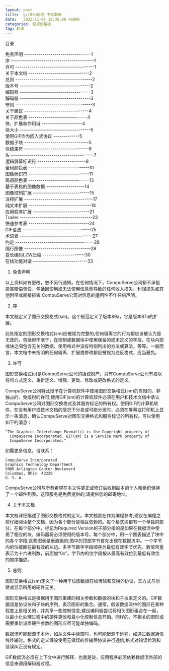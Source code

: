 ```yaml
---
layout: post
title:  gif89a规范-中文翻译
date:   2022-11-01 18:36:00 +0800
categories: 音视频基础
tag: 翻译
---
```


目录

免责声明   ---------------------------------1  
序   -----------------------------------------1  
许可  ---------------------------------------1  
关于本文档  ------------------------------2  
总则   --------------------------------------2  
版本号   -----------------------------------2  
编码器   -----------------------------------3  
解码器   -----------------------------------3  
守则   --------------------------------------3  
关于建议   --------------------------------4  
关于颜色表   -----------------------------4  
块，扩展和作用域   --------------------4  
块大小   -----------------------------------5  
使用GIF作为嵌入式协议   -------------5  
数据子块   --------------------------------5  
块结束符   --------------------------------6  
头   -----------------------------------------7  
逻辑屏幕标识符   ------------------------8  
全局颜色表   ------------------------------10  
图像标识符   ------------------------------11  
局部颜色表   ------------------------------13  
基于表格的图像数据   -------------------14  
图像控制扩展   ----------------------------15  
注释扩展   ----------------------------------17  
纯文本扩展   -------------------------------18  
应用程序扩展   ----------------------------21  
Trailer   ------------------------------------23  
快速参考表   ------------------------------24  
GIF语法   ----------------------------------25  
术语表   ------------------------------------27  
约定   ---------------------------------------28  
隔行图像   ---------------------------------29  
变长编码LZW压缩   ---------------------30  
在线功能对话   ---------------------------33  


1. 免责声明  

以上资料如有更改，恕不另行通知。在任何情况下，CompuServe公司都不承担损害赔偿责任，包括因使用或无法使用信息而导致的任何收入损失、利润损失或其他附带或间接损害;CompuServe公司对信息的适用性不作任何声明。  


2. 序  

本文档定义了图形交换格式(sm)。这个规范定义了版本89a，它是版本87a的扩展。  

此处指定的图形交换格式(sm)应被视为完整的;任何偏离它的行为都应该被认为是无效的，包括但不限于，在控制或数据块中使用保留的或未定义的字段，在块内部或块之间包含无关的数据，使用格式中没有特别列出的方法或算法，等等。一般而言，本文档中未指明的任何偏离、扩展或修改都应被视为违反格式，应当避免。  

3. 许可  

图形交换格式(c)是CompuServe公司的版权财产。只有CompuServe公司有权以任何方式定义、重新定义、增强、更改、修改或更改格式的定义。  

CompuServe公司特此授予在计算机软件中使用图形交换格式(sm)的有限的、非独占的、免版税的许可;使用GIF(sm)的计算机软件必须在用户和技术文档中承认CompuServe公司对图形交换格式及其服务标记的所有权。使用GIF的计算机软件，在没有用户或技术文档的情况下分发或可能分发时，必须在屏幕或打印机上显示一条消息，确认CompuServe对图形交换格式和服务标记的所有权。可以使用如下的消息：  

    "The Graphics Interchange Format(c) is the Copyright property of
      CompuServe Incorporated. GIF(sm) is a Service Mark property of
      CompuServe Incorporated."  

如需更多信息，请联系：  

    CompuServe Incorporated  
    Graphics Technology Department  
    5000 Arlington Center Boulevard  
    Columbus, Ohio  43220  
    U. S. A.    

CompuServe公司与所有希望在本文件更正或修订后收到副本的个人和组织保持了一个邮件列表。这项服务是免费提供的;请提供您的邮寄地址。  

4. 关于本文档  

本文档详细描述了图形交换格式的定义。本文档旨在作为编程参考;建议在编程之前仔细阅读整个文档，因为各个部分是相互依赖的。每个格式块都有一个单独的部分。在每个部分中，标记为Required Version的子部分指的是如果在数据流中使用了相应的块，编码器将必须使用的版本号。每个部分中，用一个图表描述了块中的各个字段;这些图表是垂直画的;图中的顶部字节首先出现在数据流中。一个字节内的位被画在最有效的左边。多字节数字字段顺序为最低有效字节优先。数值常量表示为十六进制数，前面加“0x”。字节内的位字段按从最高有效位到最低有效位的顺序描述。  

5. 总则  

图形交换格式(sm)定义了一种用于位图数据在线传输和交换的协议，其方式与创建或显示所用的硬件无关。  

图形交换格式是根据用于图形重建的相关参数和数据的块和子块来定义的。GIF数据流是协议块和子块的序列，表示图形的集合。通常，假设数据流中的图形在某种程度上是相关的，并共享一些控制信息;建议编码器尝试将相关图形组合在一起，以最小化处理过程中的硬件更改和最小化控制信息开销。同样的，不相关的图形或需要重新设置硬件参数的图形应尽可能单独编码。  

数据流可能起源于本地，如从文件中读取时，也可能起源于远程，如通过数据通信线传输时。格式的定义假设使用无错误的传输层协议进行通信;格式对错误检测和错误纠正没有规定。  

GIF数据流必须在上下文中进行解释，也就是说，应用程序必须依赖数据流外部的信息来调用解码器过程。  











